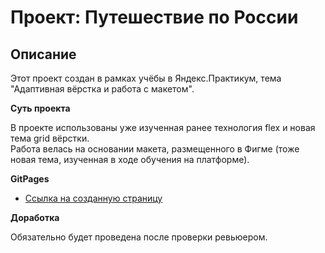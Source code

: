 # Проект: Путешествие по России

## Описание
Этот проект создан в рамках учёбы в Яндекс.Практикум, тема "Адаптивная вёрстка и работа с макетом".

**Суть проекта**

В проекте использованы уже изученная ранее технология flex и новая тема grid вёрстки.  
Работа велась на основании макета, размещенного в Фигме (тоже новая тема, изученная в ходе обучения на платформе).

**GitPages**

* [Ссылка на созданную страницу](https://tony-web-dev.github.io/russian-travel/)

**Доработка**

Обязательно будет проведена после проверки ревьюером.
